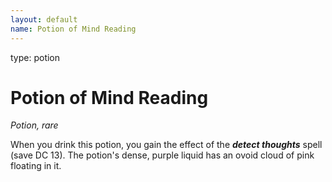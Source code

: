 ```yaml
---
layout: default
name: Potion of Mind Reading
---
```

type: potion

# Potion of Mind Reading 
_Potion, rare_ 

When you drink this potion, you gain the effect of the **_detect thoughts_** spell (save DC 13). The potion's dense, purple liquid has an ovoid cloud of pink floating in it. 